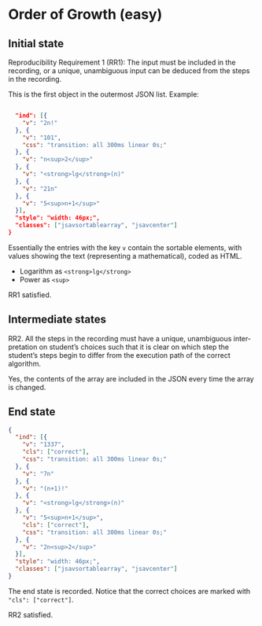 # Order of Growth (easy)

## Initial state

Reproducibility Requirement 1 (RR1):
The input must be included in the recording, or a unique, unambiguous
input can be deduced from the steps in the recording.

This is the first object in the outermost JSON list. Example:

```json

  "ind": [{
    "v": "2n!"
  }, {
    "v": "101",
    "css": "transition: all 300ms linear 0s;"
  }, {
    "v": "n<sup>2</sup>"
  }, {
    "v": "<strong>lg</strong>(n)"
  }, {
    "v": "21n"
  }, {
    "v": "5<sup>n+1</sup>"
  }],
  "style": "width: 46px;",
  "classes": ["jsavsortablearray", "jsavcenter"]
}
```

Essentially the entries with the key `v` contain the sortable elements, with
values showing the text (representing a mathematical), coded as HTML.

- Logarithm as `<strong>lg</strong>`
- Power as `<sup>`

RR1 satisfied.

## Intermediate states

RR2. All the steps in the recording must have a unique, unambiguous inter-
pretation on student’s choices such that it is clear on which step the student’s
steps begin to differ from the execution path of the correct algorithm.

Yes, the contents of the array are included in the JSON every time the array
is changed.

## End state

```json
{
  "ind": [{
    "v": "1337",
    "cls": ["correct"],
    "css": "transition: all 300ms linear 0s;"
  }, {
    "v": "7n"
  }, {
    "v": "(n+1)!"
  }, {
    "v": "<strong>lg</strong>(n)"
  }, {
    "v": "5<sup>n+1</sup>",
    "cls": ["correct"],
    "css": "transition: all 300ms linear 0s;"
  }, {
    "v": "2n<sup>2</sup>"
  }],
  "style": "width: 46px;",
  "classes": ["jsavsortablearray", "jsavcenter"]
}
```

The end state is recorded. Notice that the correct choices are marked with
`"cls": ["correct"]`.

RR2 satisfied.

